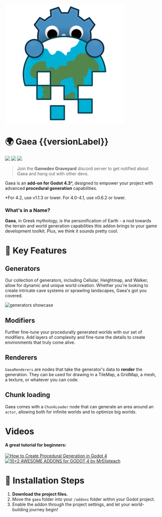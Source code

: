 ![Gaea](../logo.svg)

# 🌍 Gaea {{versionLabel}}

[![](https://img.shields.io/badge/BenjaTK-Follow%20me!-%23FA5C5C?style=for-the-badge&logo=itchdotio&logoColor=white
)](https://benjatk.itch.io/) [![](https://img.shields.io/badge/Docs-%239dbd4b?style=for-the-badge&logo=https%3A%2F%2Ffonts.googleapis.com%2Fcss2%3Ffamily%3DMaterial%2BSymbols%2BOutlined%3Aopsz%2Cwght%2CFILL%2CGRAD%4048%2C400%2C1%2C0&logoColor=white
)](https://benjatk.github.io/Gaea/#/) [![](https://img.shields.io/badge/-Gamedev%20Graveyard-5865f2?style=for-the-badge&logo=discord&labelColor=white)](https://discord.gg/V7UsX54V49)
> Join the **Gamedev Graveyard** discord server to get notified about Gaea and hang out with other devs.


Gaea is an **add-on for Godot 4.3***, designed to empower your project with advanced **procedural generation** capabilities.

*For 4.2, use v1.1.3 or lower. For 4.0-4.1, use v0.6.2 or lower.

### What's in a Name?

**Gaea**, in Greek mythology, is the personification of Earth - a nod towards the terrain and world generation capabilities this addon brings to your game development toolkit. Plus, we think it sounds pretty cool.

# 💫 Key Features

## Generators
Our collection of generators, including Cellular, Heightmap, and Walker, allow for dynamic and unique world creation. Whether you're looking to create intricate cave systems or sprawling landscapes, Gaea's got you covered.

![generators showcase](/assets/generators-showcase.png)

## Modifiers
Further fine-tune your procedurally generated worlds with our set of modifiers. Add layers of complexity and fine-tune the details to create environments that truly come alive.

## Renderers
`GaeaRenderers` are nodes that take the generator's data to **render** the generation. They can be used for drawing in a TileMap, a GridMap, a mesh, a texture, or whatever you can code.

## Chunk loading
Gaea comes with a `ChunkLoader` node that can generate an area around an `actor`, allowing both for infinite worlds and to optimize big worlds. 

# Videos
#### A great tutorial for beginners:
[![How to Create Procedural Generation in Godot 4](/assets/devworm-thumbnail.jpg)](https://youtu.be/oB1xsCcO9wI "How to Create Procedural Generation in Godot 4")
[![10+2 AWESOME ADDONS for GODOT 4 by MrElipteach](/assets/mrelipteach-thumbnail.jpg)](https://youtu.be/-FQNPCB7e3s?t=144&si=myv2OsGoLa7jiUfi "10+2 AWESOME ADDONS for GODOT 4 by MrElipteach")

# 🔧 Installation Steps

1. **Download the project files.**
2. Move the `gaea` folder into your `/addons` folder within your Godot project.
3. Enable the addon through the project settings, and let your world-building journey begin!
